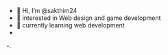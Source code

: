 - 👋 Hi, I’m @sakthim24
- 👀 interested in Web design and game development
- 🌱 currently learning web development
-
-.

<!---
sakthim24/sakthim24 is a ✨ special ✨ repository because its `README.md` (this file) appears on your GitHub profile.
You can click the Preview link to take a look at your changes.
--->

